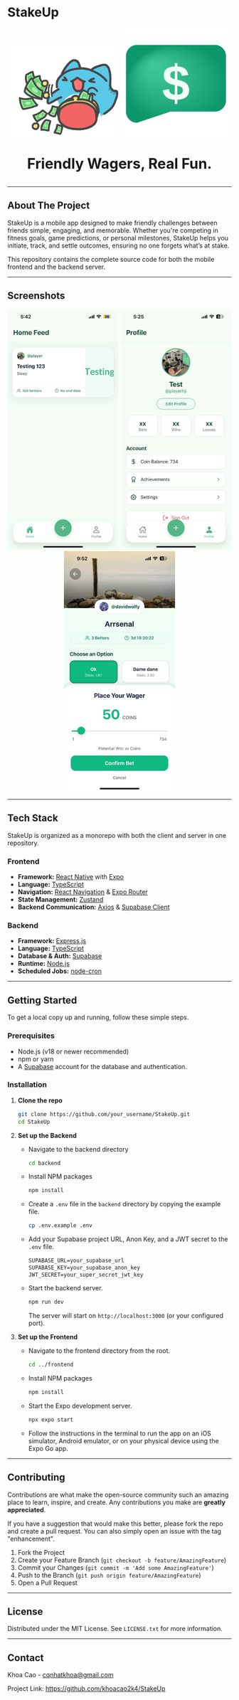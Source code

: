 # StakeUp

<div align="center">
  <img src="frontend/assets/images/onboard_img.gif" alt="StakeUp Onboarding" width="250"/>
  <img src="frontend/assets/images/logo.svg" alt="StakeUp Onboarding" width="250"/>
</div>

<div align="center" style="font-size: 32px;">

**Friendly Wagers, Real Fun.**

</div>

---

## About The Project

StakeUp is a mobile app designed to make friendly challenges between friends simple, engaging, and memorable. Whether you're competing in fitness goals, game predictions, or personal milestones, StakeUp helps you initiate, track, and settle outcomes, ensuring no one forgets what’s at stake.

This repository contains the complete source code for both the mobile frontend and the backend server.

---

## Screenshots

<div align="center">
  <img src="assets/homepage.jpg" alt="Homepage" width="250" />
  <img src="assets/profile.jpg" alt="Profile" width="250" />
  <img src="assets/bet_details.jpg" alt="Bet Details" width="250" />
</div>

---

## Tech Stack

StakeUp is organized as a monorepo with both the client and server in one repository.

### Frontend

*   **Framework:** [React Native](https://reactnative.dev/) with [Expo](https://expo.dev/)
*   **Language:** [TypeScript](https://www.typescriptlang.org/)
*   **Navigation:** [React Navigation](https://reactnavigation.org/) & [Expo Router](https://expo.github.io/router/)
*   **State Management:** [Zustand](https://github.com/pmndrs/zustand)
*   **Backend Communication:** [Axios](https://axios-http.com/) & [Supabase Client](https://supabase.com/docs/library/js/getting-started)

### Backend

*   **Framework:** [Express.js](https://expressjs.com/)
*   **Language:** [TypeScript](https://www.typescriptlang.org/)
*   **Database & Auth:** [Supabase](https://supabase.com/)
*   **Runtime:** [Node.js](https://nodejs.org/)
*   **Scheduled Jobs:** [node-cron](https://github.com/node-cron/node-cron)

---

## Getting Started

To get a local copy up and running, follow these simple steps.

### Prerequisites

*   Node.js (v18 or newer recommended)
*   npm or yarn
*   A [Supabase](https://supabase.com/) account for the database and authentication.

### Installation

1.  **Clone the repo**
    ```sh
    git clone https://github.com/your_username/StakeUp.git
    cd StakeUp
    ```

2.  **Set up the Backend**

    *   Navigate to the backend directory
        ```sh
        cd backend
        ```
    *   Install NPM packages
        ```sh
        npm install
        ```
    *   Create a `.env` file in the `backend` directory by copying the example file.
        ```sh
        cp .env.example .env
        ```
    *   Add your Supabase project URL, Anon Key, and a JWT secret to the `.env` file.
        ```dotenv
        SUPABASE_URL=your_supabase_url
        SUPABASE_KEY=your_supabase_anon_key
        JWT_SECRET=your_super_secret_jwt_key
        ```
    *   Start the backend server.
        ```sh
        npm run dev
        ```
        The server will start on `http://localhost:3000` (or your configured port).

3.  **Set up the Frontend**

    *   Navigate to the frontend directory from the root.
        ```sh
        cd ../frontend
        ```
    *   Install NPM packages
        ```sh
        npm install
        ```
    *   Start the Expo development server.
        ```sh
        npx expo start
        ```
    *   Follow the instructions in the terminal to run the app on an iOS simulator, Android emulator, or on your physical device using the Expo Go app.

---

## Contributing

Contributions are what make the open-source community such an amazing place to learn, inspire, and create. Any contributions you make are **greatly appreciated**.

If you have a suggestion that would make this better, please fork the repo and create a pull request. You can also simply open an issue with the tag "enhancement".

1.  Fork the Project
2.  Create your Feature Branch (`git checkout -b feature/AmazingFeature`)
3.  Commit your Changes (`git commit -m 'Add some AmazingFeature'`)
4.  Push to the Branch (`git push origin feature/AmazingFeature`)
5.  Open a Pull Request

---

## License

Distributed under the MIT License. See `LICENSE.txt` for more information.

---

## Contact

Khoa Cao - cqnhatkhoa@gmail.com

Project Link: https://github.com/khoacao2k4/StakeUp